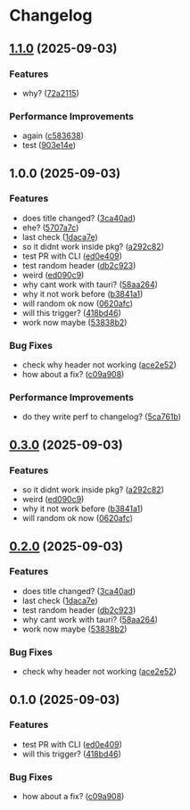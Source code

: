 # Changelog

## [1.1.0](https://github.com/PTPhongKMF/test-repo-github-action/compare/v1.0.0...v1.1.0) (2025-09-03)


### Features

* why? ([72a2115](https://github.com/PTPhongKMF/test-repo-github-action/commit/72a2115ba25c9ab477d6ea349676d92a45500bc0))


### Performance Improvements

* again ([c583638](https://github.com/PTPhongKMF/test-repo-github-action/commit/c583638912acc45ebbb1c8af0ca1425a323f2af8))
* test ([903e14e](https://github.com/PTPhongKMF/test-repo-github-action/commit/903e14e663e6f435de1f1b718f3be114de74e61e))

## 1.0.0 (2025-09-03)


### Features

* does title changed? ([3ca40ad](https://github.com/PTPhongKMF/test-repo-github-action/commit/3ca40ada022c56de1c95ee4ddb4f3bfab1d0437b))
* ehe? ([5707a7c](https://github.com/PTPhongKMF/test-repo-github-action/commit/5707a7c7caee22dee8e4a44c42d0c2934fc793a3))
* last check ([1daca7e](https://github.com/PTPhongKMF/test-repo-github-action/commit/1daca7ee1f19d966c93fce0718fb0aa7ce66c38b))
* so it didnt work inside pkg? ([a292c82](https://github.com/PTPhongKMF/test-repo-github-action/commit/a292c8266f2b759faeb7db11e0e463292de5f2a6))
* test PR with CLI ([ed0e409](https://github.com/PTPhongKMF/test-repo-github-action/commit/ed0e40927c97cf6743cb303f4b041f77779d45b5))
* test random header ([db2c923](https://github.com/PTPhongKMF/test-repo-github-action/commit/db2c9230462cb7b173321f274c1c8b9aaf6cdb91))
* weird ([ed090c9](https://github.com/PTPhongKMF/test-repo-github-action/commit/ed090c974cb4877ae35dea964a09734641bf7b99))
* why cant work with tauri? ([58aa264](https://github.com/PTPhongKMF/test-repo-github-action/commit/58aa2642ad94bc8762da6e90bf3a4ace536ee102))
* why it not work before ([b3841a1](https://github.com/PTPhongKMF/test-repo-github-action/commit/b3841a10e5fbe5879acc6859bf7626d3625cabe1))
* will random ok now ([0620afc](https://github.com/PTPhongKMF/test-repo-github-action/commit/0620afc849233b880d8a9edb36aa5734d46bff52))
* will this trigger? ([418bd46](https://github.com/PTPhongKMF/test-repo-github-action/commit/418bd467c7791b56bd9b1e9490e32fd2ada5235c))
* work now maybe ([53838b2](https://github.com/PTPhongKMF/test-repo-github-action/commit/53838b210cc0ceb4d5b2ebb1dfeb1ff1e1407df9))


### Bug Fixes

* check why header not working ([ace2e52](https://github.com/PTPhongKMF/test-repo-github-action/commit/ace2e52e2b65f45f54b655e17cc66b7506cf910d))
* how about a fix? ([c09a908](https://github.com/PTPhongKMF/test-repo-github-action/commit/c09a908e23629bf7c48cda3c00845e0dfbce7b30))


### Performance Improvements

* do they write perf to changelog? ([5ca761b](https://github.com/PTPhongKMF/test-repo-github-action/commit/5ca761bad3d6757c6bbd64c6f63ff9bfb14b2e30))

## [0.3.0](https://github.com/PTPhongKMF/test-repo-github-action/compare/aethereye-v0.2.0...aethereye-v0.3.0) (2025-09-03)


### Features

* so it didnt work inside pkg? ([a292c82](https://github.com/PTPhongKMF/test-repo-github-action/commit/a292c8266f2b759faeb7db11e0e463292de5f2a6))
* weird ([ed090c9](https://github.com/PTPhongKMF/test-repo-github-action/commit/ed090c974cb4877ae35dea964a09734641bf7b99))
* why it not work before ([b3841a1](https://github.com/PTPhongKMF/test-repo-github-action/commit/b3841a10e5fbe5879acc6859bf7626d3625cabe1))
* will random ok now ([0620afc](https://github.com/PTPhongKMF/test-repo-github-action/commit/0620afc849233b880d8a9edb36aa5734d46bff52))

## [0.2.0](https://github.com/PTPhongKMF/test-repo-github-action/compare/aethereye-v0.1.0...aethereye-v0.2.0) (2025-09-03)


### Features

* does title changed? ([3ca40ad](https://github.com/PTPhongKMF/test-repo-github-action/commit/3ca40ada022c56de1c95ee4ddb4f3bfab1d0437b))
* last check ([1daca7e](https://github.com/PTPhongKMF/test-repo-github-action/commit/1daca7ee1f19d966c93fce0718fb0aa7ce66c38b))
* test random header ([db2c923](https://github.com/PTPhongKMF/test-repo-github-action/commit/db2c9230462cb7b173321f274c1c8b9aaf6cdb91))
* why cant work with tauri? ([58aa264](https://github.com/PTPhongKMF/test-repo-github-action/commit/58aa2642ad94bc8762da6e90bf3a4ace536ee102))
* work now maybe ([53838b2](https://github.com/PTPhongKMF/test-repo-github-action/commit/53838b210cc0ceb4d5b2ebb1dfeb1ff1e1407df9))


### Bug Fixes

* check why header not working ([ace2e52](https://github.com/PTPhongKMF/test-repo-github-action/commit/ace2e52e2b65f45f54b655e17cc66b7506cf910d))

## 0.1.0 (2025-09-03)


### Features

* test PR with CLI ([ed0e409](https://github.com/PTPhongKMF/test-repo-github-action/commit/ed0e40927c97cf6743cb303f4b041f77779d45b5))
* will this trigger? ([418bd46](https://github.com/PTPhongKMF/test-repo-github-action/commit/418bd467c7791b56bd9b1e9490e32fd2ada5235c))


### Bug Fixes

* how about a fix? ([c09a908](https://github.com/PTPhongKMF/test-repo-github-action/commit/c09a908e23629bf7c48cda3c00845e0dfbce7b30))
